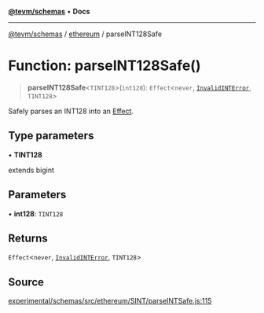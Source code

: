 [**@tevm/schemas**](../../README.md) • **Docs**

***

[@tevm/schemas](../../modules.md) / [ethereum](../README.md) / parseINT128Safe

# Function: parseINT128Safe()

> **parseINT128Safe**\<`TINT128`\>(`int128`): `Effect`\<`never`, [`InvalidINTError`](../classes/InvalidINTError.md), `TINT128`\>

Safely parses an INT128 into an [Effect](https://www.effect.website/docs/essentials/effect-type).

## Type parameters

• **TINT128**

extends bigint

## Parameters

• **int128**: `TINT128`

## Returns

`Effect`\<`never`, [`InvalidINTError`](../classes/InvalidINTError.md), `TINT128`\>

## Source

[experimental/schemas/src/ethereum/SINT/parseINTSafe.js:115](https://github.com/evmts/tevm-monorepo/blob/main/experimental/schemas/src/ethereum/SINT/parseINTSafe.js#L115)
